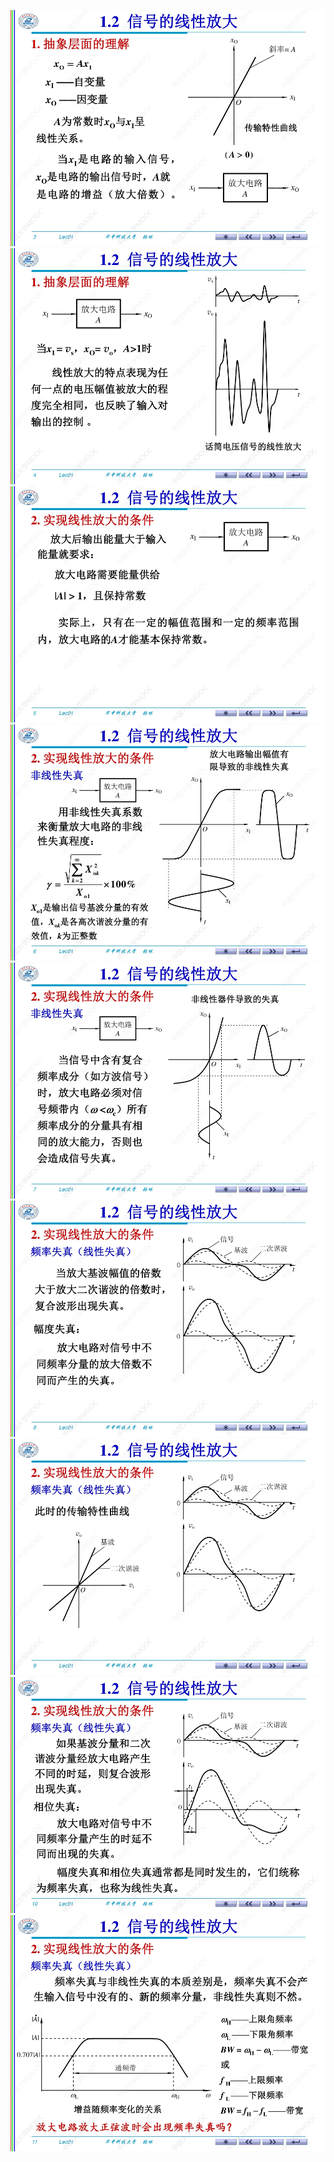 ﻿![](./images/1-2信号的线性放大-图片-1.jpg)
![](./images/1-2信号的线性放大-图片-2.jpg)
![](./images/1-2信号的线性放大-图片-3.jpg)
![](./images/1-2信号的线性放大-图片-4.jpg)
![](./images/1-2信号的线性放大-图片-5.jpg)
![](./images/1-2信号的线性放大-图片-6.jpg)
![](./images/1-2信号的线性放大-图片-7.jpg)
![](./images/1-2信号的线性放大-图片-8.jpg)
![](./images/1-2信号的线性放大-图片-9.jpg)
